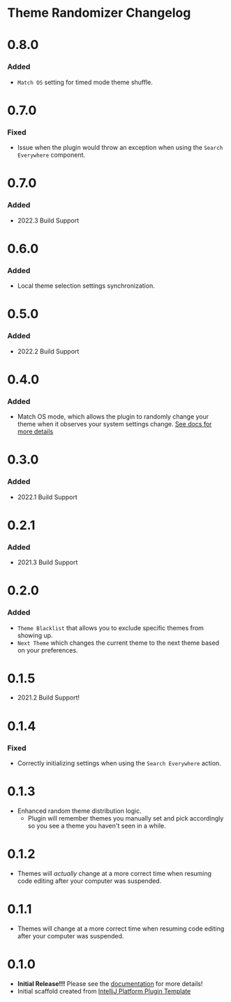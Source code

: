 <!-- Keep a Changelog guide -> https://keepachangelog.com -->

# Theme Randomizer Changelog

# 0.8.0

### Added

- `Match OS` setting for timed mode theme shuffle.

# 0.7.0

### Fixed

- Issue when the plugin would throw an exception when using the `Search Everywhere` component.

# 0.7.0

### Added

- 2022.3 Build Support

# 0.6.0

### Added

- Local theme selection settings synchronization.

# 0.5.0

### Added

- 2022.2 Build Support

# 0.4.0

### Added

- Match OS mode, which allows the plugin to randomly change your theme when it observes your system settings change. [See docs for more details](./README.md#settings)

# 0.3.0

### Added

- 2022.1 Build Support

# 0.2.1

### Added

- 2021.3 Build Support

# 0.2.0

### Added
- `Theme Blacklist` that allows you to exclude specific themes from showing up.
- `Next Theme` which changes the current theme to the next theme based on your preferences.

# 0.1.5

- 2021.2 Build Support!

# 0.1.4

### Fixed
- Correctly initializing settings when using the `Search Everywhere` action.

# 0.1.3

- Enhanced random theme distribution logic.
  - Plugin will remember themes you manually set and pick accordingly so you see a theme you haven't seen in a while.

# 0.1.2

- Themes will _actually_ change at a more correct time when resuming code editing after your computer was suspended.

# 0.1.1

- Themes will change at a more correct time when resuming code editing after your computer was suspended.

# 0.1.0

- **Initial Release!!!** Please see the <a href="https://github.com/Unthrottled/theme-randomizer#configuration">
  documentation</a> for more details!
- Initial scaffold created
  from [IntelliJ Platform Plugin Template](https://github.com/JetBrains/intellij-platform-plugin-template)
